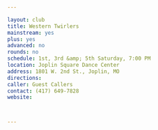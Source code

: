 ```yaml
---

layout: club
title: Western Twirlers
mainstream: yes
plus: yes
advanced: no
rounds: no
schedule: 1st, 3rd &amp; 5th Saturday, 7:00 PM
location: Joplin Square Dance Center
address: 1801 W. 2nd St., Joplin, MO
directions: 
caller: Guest Callers
contact: (417) 649-7828
website: 



---
```


